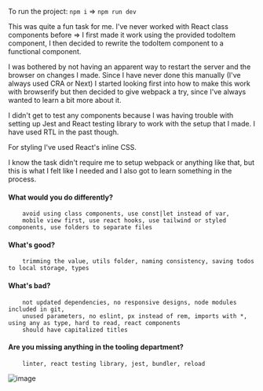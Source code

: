 To run the project:
`npm i` => `npm run dev`

This was quite a fun task for me. I've never worked with React class components before => I first made it work
using the provided todoItem component, I then decided to rewrite the todoItem component to a functional component.

I was bothered by not having an apparent way to restart the server and the browser on changes I made.
Since I have never done this manually (I've always used CRA or Next) I started looking first into how to make this work
with browserify but then decided to give webpack a try, since I've always wanted to learn a bit more about it.

I didn't get to test any components because I was having trouble with setting up Jest and React testing library to work
with the setup that I made. I have used RTL in the past though.

For styling I've used React's inline CSS.

I know the task didn't require me to setup webpack or anything like that, but this is what I felt like I needed and I also got to learn something in the process.


#### What would you do differently?
        avoid using class components, use const|let instead of var,
        mobile view first, use react hooks, use tailwind or styled components, use folders to separate files
#### What's good?
        trimming the value, utils folder, naming consistency, saving todos to local storage, types
#### What's bad?
        not updated dependencies, no responsive designs, node modules included in git,
        unused parameters, no eslint, px instead of rem, imports with *, using any as type, hard to read, react components
		should have capitalized titles
#### Are you missing anything in the tooling department?
        linter, react testing library, jest, bundler, reload


![image](https://user-images.githubusercontent.com/9266906/153768528-8384de6b-8486-406f-9a22-de79abf010d2.png)


